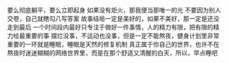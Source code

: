 要么彻底躺平，要么立即起身
如果没有炬火，那我便当那唯一的光
不要因为别人交卷，自己就瞎勾八写答案
故事结局一定是美好的，如果不美好，那一定是还没走到最后
一个时间段内最好只专注于做好一件事情，人的精力有限，把有限的精力给最重要的事
摆烂没事，不运动也没事，但是一定不能熬夜，健身计划里非常重要的一环就是睡眠，睡眠是天然的修复机制
真正属于你自己的世界，也许不在熬夜时迷迷糊糊的网络世界里，而是在那个舒适又清醒的白天，所以，早点睡吧
